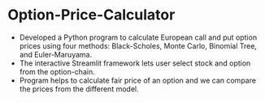 # Option-Price-Calculator
- Developed a Python program to calculate European call and put option prices using four methods: Black-Scholes, Monte Carlo, Binomial Tree, and Euler-Maruyama.
- The interactive Streamlit framework lets user select stock and option from the option-chain.
- Program helps to calculate fair price of an option and we can compare the prices from the different model.
